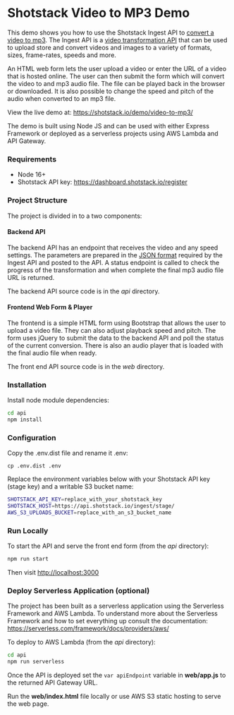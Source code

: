 # Shotstack Video to MP3 Demo

This demo shows you how to use the Shotstack Ingest API to [convert a video to
mp3](https://shotstack.io/demo/video-to-mp3/). The Ingest API is a [video transformation
API](https://shotstack.io/product/ingest-api/) that can be used to upload store and convert videos and images to a
variety of formats, sizes, frame-rates, speeds and more.

An HTML web form lets the user upload a video or enter the URL of a video that is hosted online. The user can then
submit the form which will convert the video to and mp3 audio file. The file can be played back in the browser or
downloaded. It is also possible to change the speed and pitch of the audio when converted to an mp3 file.

View the live demo at: https://shotstack.io/demo/video-to-mp3/

The demo is built using Node JS and can be used with either Express Framework or deployed as a serverless projects using
AWS Lambda and API Gateway.

### Requirements

- Node 16+
- Shotstack API key: https://dashboard.shotstack.io/register

### Project Structure

The project is divided in to a two components:

#### Backend API

The backend API has an endpoint that receives the video and any speed settings. The parameters are prepared in the [JSON
format](https://shotstack.io/docs/api/#tocs_source) required by the Ingest API and posted to the API. A status endpoint
is called to check the progress of the transformation and when complete the final mp3 audio file URL is returned.

The backend API source code is in the _api_ directory.

#### Frontend Web Form & Player

The frontend is a simple HTML form using Bootstrap that allows the user to upload a video file. They can also adjust
playback speed and pitch. The form uses jQuery to submit the data to the backend API and poll the status of the current
conversion. There is also an audio player that is loaded with the final audio file when ready.

The front end API source code is in the _web_ directory.

### Installation

Install node module dependencies:

```bash
cd api
npm install
```

### Configuration

Copy the .env.dist file and rename it .env:

```
cp .env.dist .env
```

Replace the environment variables below with your Shotstack API key (stage key) and a writable S3 bucket name:

```bash
SHOTSTACK_API_KEY=replace_with_your_shotstack_key
SHOTSTACK_HOST=https://api.shotstack.io/ingest/stage/
AWS_S3_UPLOADS_BUCKET=replace_with_an_s3_bucket_name
```

### Run Locally

To start the API and serve the front end form (from the _api_ directory):

```bash
npm run start
```

Then visit [http://localhost:3000](http://localhost:3000)


### Deploy Serverless Application (optional)

The project has been built as a serverless application using the Serverless Framework and AWS Lambda. To understand more
about the Serverless Framework and how to set everything up consult the documentation:
https://serverless.com/framework/docs/providers/aws/

To deploy to AWS Lambda (from the _api_ directory):

```bash
cd api
npm run serverless
```

Once the API is deployed set the `var apiEndpoint` variable in **web/app.js** to the returned API Gateway URL.

Run the **web/index.html** file locally or use AWS S3 static hosting to serve the web page.
